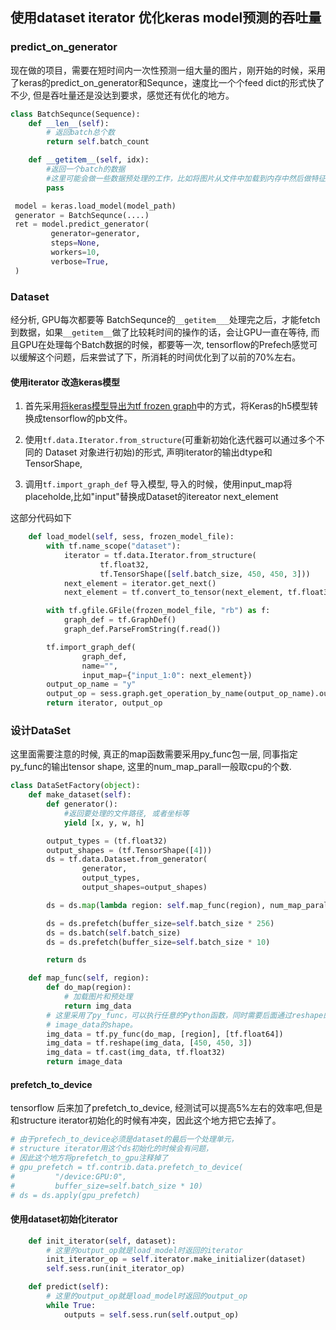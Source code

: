 ## 使用dataset iterator 优化keras model预测的吞吐量


### predict_on_generator

现在做的项目，需要在短时间内一次性预测一组大量的图片，刚开始的时候，采用了keras的predict_on_generator和Sequnce，速度比一个个feed dict的形式快了不少, 但是吞吐量还是没达到要求，感觉还有优化的地方。

```python
class BatchSequnce(Sequence):
    def __len__(self):
        # 返回batch总个数
        return self.batch_count

    def __getitem__(self, idx):
        #返回一个batch的数据
        #这里可能会做一些数据预处理的工作，比如将图片从文件中加载到内存中然后做特征预处理
        pass
```

```python
 model = keras.load_model(model_path)
 generator = BatchSequnce(....)
 ret = model.predict_generator(
         generator=generator,
         steps=None,
         workers=10,
         verbose=True,
 )
```


### Dataset

经分析, GPU每次都要等 BatchSequnce的``__getitem___``处理完之后，才能fetch到数据，如果``__getitem__``做了比较耗时间的操作的话，会让GPU一直在等待, 而且GPU在处理每个Batch数据的时候，都要等一次, tensorflow的Prefech感觉可以缓解这个问题，后来尝试了下，所消耗的时间优化到了以前的70%左右。

#### 使用iterator 改造keras模型

1. 首先采用[将keras模型导出为tf frozen graph](./export-keras-model-as-tf-frozen-graph.md)中的方式，将Keras的h5模型转换成tensorflow的pb文件。

2. 使用``tf.data.Iterator.from_structure``(可重新初始化迭代器可以通过多个不同的 Dataset 对象进行初始)的形式, 声明iterator的输出dtype和TensorShape,

3. 调用``tf.import_graph_def`` 导入模型, 导入的时候，使用input_map将placeholde,比如"input"替换成Dataset的itereator next_element


这部分代码如下

```python
    def load_model(self, sess, frozen_model_file):
        with tf.name_scope("dataset"):
            iterator = tf.data.Iterator.from_structure(
                    tf.float32,
                    tf.TensorShape([self.batch_size, 450, 450, 3]))
            next_element = iterator.get_next()
            next_element = tf.convert_to_tensor(next_element, tf.float32)

        with tf.gfile.GFile(frozen_model_file, "rb") as f:
            graph_def = tf.GraphDef()
            graph_def.ParseFromString(f.read())

        tf.import_graph_def(
                graph_def,
                name="",
                input_map={"input_1:0": next_element})
        output_op_name = "y"
        output_op = sess.graph.get_operation_by_name(output_op_name).outputs[0]
        return iterator, output_op
```

### 设计DataSet

这里面需要注意的时候, 真正的map函数需要采用py_func包一层, 同事指定py_func的输出tensor shape, 这里的num_map_parall一般取cpu的个数.

```python
class DataSetFactory(object):
    def make_dataset(self):
        def generator():
            #返回要处理的文件路径, 或者坐标等
            yield [x, y, w, h]

        output_types = (tf.float32)
        output_shapes = (tf.TensorShape([4]))
        ds = tf.data.Dataset.from_generator(
                generator,
                output_types,
                output_shapes=output_shapes)

        ds = ds.map(lambda region: self.map_func(region), num_map_parall=80)

        ds = ds.prefetch(buffer_size=self.batch_size * 256)
        ds = ds.batch(self.batch_size)
        ds = ds.prefetch(buffer_size=self.batch_size * 10)

        return ds

    def map_func(self, region):
        def do_map(region):
            # 加载图片和预处理
            return img_data
        # 这里采用了py_func，可以执行任意的Python函数，同时需要后面通过reshape的方式设置
        # image_data的shape。
        img_data = tf.py_func(do_map, [region], [tf.float64])
        img_data = tf.reshape(img_data, [450, 450, 3])
        img_data = tf.cast(img_data, tf.float32)
        return image_data
```

#### prefetch_to_device

tensorflow 后来加了prefetch_to_device, 经测试可以提高5%左右的效率吧,但是和structure iterator初始化的时候有冲突，因此这个地方把它去掉了。
```python
# 由于prefech_to_device必须是dataset的最后一个处理单元，
# structure iterator用这个ds初始化的时候会有问题，
# 因此这个地方将prefetch_to_gpu注释掉了
# gpu_prefetch = tf.contrib.data.prefetch_to_device(
#         "/device:GPU:0",
#         buffer_size=self.batch_size * 10)
# ds = ds.apply(gpu_prefetch)
```


#### 使用dataset初始化iterator

```python
    def init_iterator(self, dataset):
        # 这里的output_op就是load_model时返回的iterator
        init_iterator_op = self.iterator.make_initializer(dataset)
        self.sess.run(init_iterator_op)

    def predict(self):
        # 这里的output_op就是load_model时返回的output_op
        while True:
            outputs = self.sess.run(self.output_op)
```
